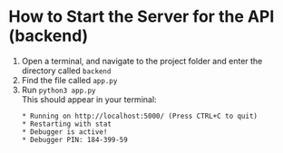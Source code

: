 # How to Start the Server for the API (backend)
1. Open a terminal, and navigate to the project folder and enter the directory called `backend`
2. Find the file called `app.py`
3. Run `python3 app.py`  
   This should appear in your terminal:
    ```
    * Running on http://localhost:5000/ (Press CTRL+C to quit)
    * Restarting with stat
    * Debugger is active!
    * Debugger PIN: 184-399-59
    ```
